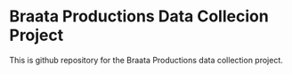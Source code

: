 # Braata Productions Data Collecion Project
This is github repository for the Braata Productions data collection project.
